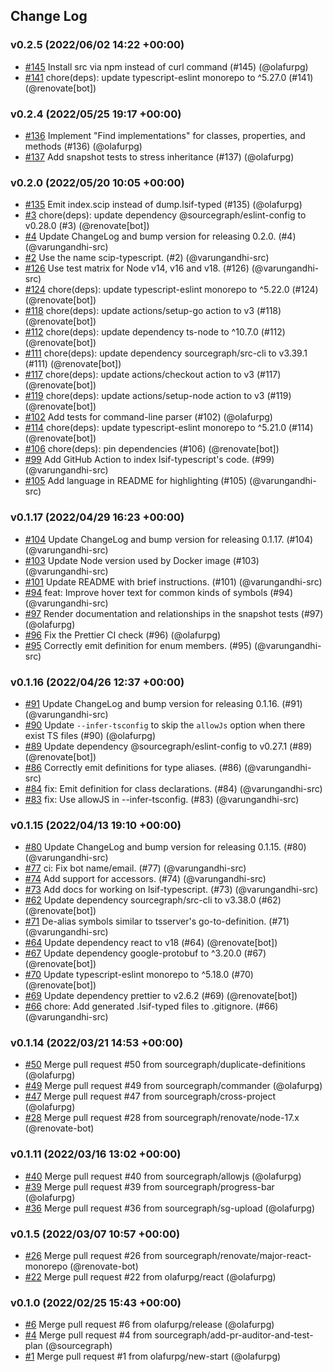 ## Change Log

### v0.2.5 (2022/06/02 14:22 +00:00)

- [#145](https://github.com/sourcegraph/scip-typescript/pull/145) Install src via npm instead of curl command (#145) (@olafurpg)
- [#141](https://github.com/sourcegraph/scip-typescript/pull/141) chore(deps): update typescript-eslint monorepo to ^5.27.0 (#141) (@renovate[bot])

### v0.2.4 (2022/05/25 19:17 +00:00)

- [#136](https://github.com/sourcegraph/scip-typescript/pull/136) Implement "Find implementations" for classes, properties, and methods (#136) (@olafurpg)
- [#137](https://github.com/sourcegraph/scip-typescript/pull/137) Add snapshot tests to stress inheritance (#137) (@olafurpg)

### v0.2.0 (2022/05/20 10:05 +00:00)

- [#135](https://github.com/sourcegraph/scip-typescript/pull/135) Emit index.scip instead of dump.lsif-typed (#135) (@olafurpg)
- [#3](https://github.com/sourcegraph/scip-typescript/pull/3) chore(deps): update dependency @sourcegraph/eslint-config to v0.28.0 (#3) (@renovate[bot])
- [#4](https://github.com/sourcegraph/scip-typescript/pull/4) Update ChangeLog and bump version for releasing 0.2.0. (#4) (@varungandhi-src)
- [#2](https://github.com/sourcegraph/scip-typescript/pull/2) Use the name scip-typescript. (#2) (@varungandhi-src)
- [#126](https://github.com/sourcegraph/scip-typescript/pull/126) Use test matrix for Node v14, v16 and v18. (#126) (@varungandhi-src)
- [#124](https://github.com/sourcegraph/scip-typescript/pull/124) chore(deps): update typescript-eslint monorepo to ^5.22.0 (#124) (@renovate[bot])
- [#118](https://github.com/sourcegraph/scip-typescript/pull/118) chore(deps): update actions/setup-go action to v3 (#118) (@renovate[bot])
- [#112](https://github.com/sourcegraph/scip-typescript/pull/112) chore(deps): update dependency ts-node to ^10.7.0 (#112) (@renovate[bot])
- [#111](https://github.com/sourcegraph/scip-typescript/pull/111) chore(deps): update dependency sourcegraph/src-cli to v3.39.1 (#111) (@renovate[bot])
- [#117](https://github.com/sourcegraph/scip-typescript/pull/117) chore(deps): update actions/checkout action to v3 (#117) (@renovate[bot])
- [#119](https://github.com/sourcegraph/scip-typescript/pull/119) chore(deps): update actions/setup-node action to v3 (#119) (@renovate[bot])
- [#102](https://github.com/sourcegraph/scip-typescript/pull/102) Add tests for command-line parser (#102) (@olafurpg)
- [#114](https://github.com/sourcegraph/scip-typescript/pull/114) chore(deps): update typescript-eslint monorepo to ^5.21.0 (#114) (@renovate[bot])
- [#106](https://github.com/sourcegraph/scip-typescript/pull/106) chore(deps): pin dependencies (#106) (@renovate[bot])
- [#99](https://github.com/sourcegraph/scip-typescript/pull/99) Add GitHub Action to index lsif-typescript's code. (#99) (@varungandhi-src)
- [#105](https://github.com/sourcegraph/scip-typescript/pull/105) Add language in README for highlighting (#105) (@varungandhi-src)

### v0.1.17 (2022/04/29 16:23 +00:00)

- [#104](https://github.com/sourcegraph/lsif-typescript/pull/104) Update ChangeLog and bump version for releasing 0.1.17. (#104) (@varungandhi-src)
- [#103](https://github.com/sourcegraph/lsif-typescript/pull/103) Update Node version used by Docker image (#103) (@varungandhi-src)
- [#101](https://github.com/sourcegraph/lsif-typescript/pull/101) Update README with brief instructions. (#101) (@varungandhi-src)
- [#94](https://github.com/sourcegraph/lsif-typescript/pull/94) feat: Improve hover text for common kinds of symbols (#94) (@varungandhi-src)
- [#97](https://github.com/sourcegraph/lsif-typescript/pull/97) Render documentation and relationships in the snapshot tests (#97) (@olafurpg)
- [#96](https://github.com/sourcegraph/lsif-typescript/pull/96) Fix the Prettier CI check (#96) (@olafurpg)
- [#95](https://github.com/sourcegraph/lsif-typescript/pull/95) Correctly emit definition for enum members. (#95) (@varungandhi-src)

### v0.1.16 (2022/04/26 12:37 +00:00)

- [#91](https://github.com/sourcegraph/lsif-typescript/pull/91) Update ChangeLog and bump version for releasing 0.1.16. (#91) (@varungandhi-src)
- [#90](https://github.com/sourcegraph/lsif-typescript/pull/90) Update `--infer-tsconfig` to skip the `allowJs` option when there exist TS files (#90) (@olafurpg)
- [#89](https://github.com/sourcegraph/lsif-typescript/pull/89) Update dependency @sourcegraph/eslint-config to v0.27.1 (#89) (@renovate[bot])
- [#86](https://github.com/sourcegraph/lsif-typescript/pull/86) Correctly emit definitions for type aliases. (#86) (@varungandhi-src)
- [#84](https://github.com/sourcegraph/lsif-typescript/pull/84) fix: Emit definition for class declarations. (#84) (@varungandhi-src)
- [#83](https://github.com/sourcegraph/lsif-typescript/pull/83) fix: Use allowJS in --infer-tsconfig. (#83) (@varungandhi-src)

### v0.1.15 (2022/04/13 19:10 +00:00)

- [#80](https://github.com/sourcegraph/lsif-typescript/pull/80) Update ChangeLog and bump version for releasing 0.1.15. (#80) (@varungandhi-src)
- [#77](https://github.com/sourcegraph/lsif-typescript/pull/77) ci: Fix bot name/email. (#77) (@varungandhi-src)
- [#74](https://github.com/sourcegraph/lsif-typescript/pull/74) Add support for accessors. (#74) (@varungandhi-src)
- [#73](https://github.com/sourcegraph/lsif-typescript/pull/73) Add docs for working on lsif-typescript. (#73) (@varungandhi-src)
- [#62](https://github.com/sourcegraph/lsif-typescript/pull/62) Update dependency sourcegraph/src-cli to v3.38.0 (#62) (@renovate[bot])
- [#71](https://github.com/sourcegraph/lsif-typescript/pull/71) De-alias symbols similar to tsserver's go-to-definition. (#71) (@varungandhi-src)
- [#64](https://github.com/sourcegraph/lsif-typescript/pull/64) Update dependency react to v18 (#64) (@renovate[bot])
- [#67](https://github.com/sourcegraph/lsif-typescript/pull/67) Update dependency google-protobuf to ^3.20.0 (#67) (@renovate[bot])
- [#70](https://github.com/sourcegraph/lsif-typescript/pull/70) Update typescript-eslint monorepo to ^5.18.0 (#70) (@renovate[bot])
- [#69](https://github.com/sourcegraph/lsif-typescript/pull/69) Update dependency prettier to v2.6.2 (#69) (@renovate[bot])
- [#66](https://github.com/sourcegraph/lsif-typescript/pull/66) chore: Add generated .lsif-typed files to .gitignore. (#66) (@varungandhi-src)

### v0.1.14 (2022/03/21 14:53 +00:00)

- [#50](https://github.com/sourcegraph/lsif-typescript/pull/50) Merge pull request #50 from sourcegraph/duplicate-definitions (@olafurpg)
- [#49](https://github.com/sourcegraph/lsif-typescript/pull/49) Merge pull request #49 from sourcegraph/commander (@olafurpg)
- [#47](https://github.com/sourcegraph/lsif-typescript/pull/47) Merge pull request #47 from sourcegraph/cross-project (@olafurpg)
- [#28](https://github.com/sourcegraph/lsif-typescript/pull/28) Merge pull request #28 from sourcegraph/renovate/node-17.x (@renovate-bot)

### v0.1.11 (2022/03/16 13:02 +00:00)

- [#40](https://github.com/sourcegraph/lsif-typescript/pull/40) Merge pull request #40 from sourcegraph/allowjs (@olafurpg)
- [#39](https://github.com/sourcegraph/lsif-typescript/pull/39) Merge pull request #39 from sourcegraph/progress-bar (@olafurpg)
- [#36](https://github.com/sourcegraph/lsif-typescript/pull/36) Merge pull request #36 from sourcegraph/sg-upload (@olafurpg)

### v0.1.5 (2022/03/07 10:57 +00:00)

- [#26](https://github.com/sourcegraph/lsif-typescript/pull/26) Merge pull request #26 from sourcegraph/renovate/major-react-monorepo (@renovate-bot)
- [#22](https://github.com/sourcegraph/lsif-typescript/pull/22) Merge pull request #22 from olafurpg/react (@olafurpg)

### v0.1.0 (2022/02/25 15:43 +00:00)

- [#6](https://github.com/sourcegraph/lsif-typescript/pull/6) Merge pull request #6 from olafurpg/release (@olafurpg)
- [#4](https://github.com/sourcegraph/lsif-typescript/pull/4) Merge pull request #4 from sourcegraph/add-pr-auditor-and-test-plan (@sourcegraph)
- [#1](https://github.com/sourcegraph/lsif-typescript/pull/1) Merge pull request #1 from olafurpg/new-start (@olafurpg)
